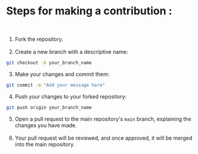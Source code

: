 # Steps for making a contribution : 
<br>

1. Fork the repository.
<br><br>
2. Create a new branch with a descriptive name:

```bash
git checkout -b your_branch_name
```

3. Make your changes and commit them:

```bash
git commit -m "Add your message here"
```

4. Push your changes to your forked repository:

```bash
git push origin your_branch_name
```

5. Open a pull request to the main repository's `main` branch, explaining the changes you have made.
<br><br>
6. Your pull request will be reviewed, and once approved, it will be merged into the main repository.
